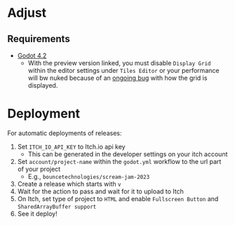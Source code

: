 # Adjust

## Requirements

- [Godot 4.2](https://github.com/godotengine/godot-builds/releases/download/4.2-beta6/Godot_v4.2-beta6_macos.universal.zip)
  - With the preview version linked, you must disable `Display Grid` within the editor settings under `Tiles Editor` or your performance will bw nuked because of an [ongoing bug](https://github.com/godotengine/godot/issues/72405#issuecomment-1807527021) with how the grid is displayed.

# Deployment

For automatic deployments of releases:

1. Set `ITCH_IO_API_KEY` to Itch.io api key
   - This can be generated in the developer settings on your itch account
2. Set `account/project-name` within the `godot.yml` workflow to the url part of your project
   - E.g., `bouncetechnologies/scream-jam-2023`
3. Create a release which starts with `v`
4. Wait for the action to pass and wait for it to upload to Itch
5. On Itch, set type of project to `HTML` and enable `Fullscreen Button` and `SharedArrayBuffer support`
6. See it deploy!
